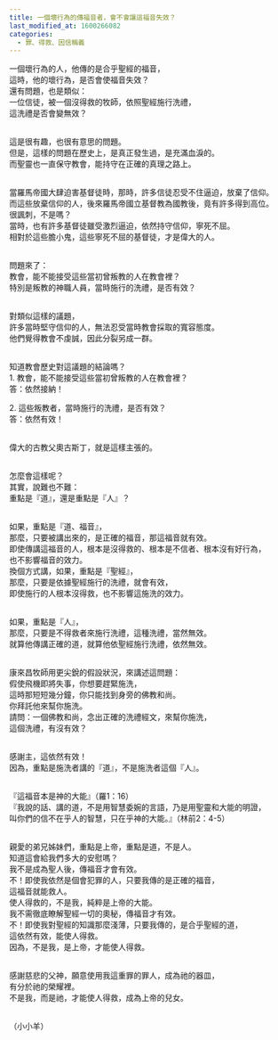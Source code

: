 ```yaml
---
title: 一個壞行為的傳福音者，會不會讓這福音失效？
last_modified_at: 1600266082
categories:
  - 罪、得救、因信稱義
---
```


<p>一個壞行為的人，他傳的是合乎聖經的福音，<br>
這時，他的壞行為，是否會使福音失效？<br>
還有問題，也是類似：<br>
一位信徒，被一個沒得救的牧師，依照聖經施行洗禮，<br>
這洗禮是否會變無效？</p>

<p><br>
這是很有趣，也很有意思的問題。<br>
但是，這樣的問題在歷史上，是真正發生過，是充滿血淚的。<br>
而聖靈也一直保守教會，能持守在正確的真理之路上。</p>

<p><br>
當羅馬帝國大肆迫害基督徒時，那時，許多信徒忍受不住逼迫，放棄了信仰。<br>
而這些放棄信仰的人，後來羅馬帝國立基督教為國教後，竟有許多得到高位。<br>
很諷刺，不是嗎？<br>
當時，也有許多基督徒雖受激烈逼迫，依然持守信仰，寧死不屈。<br>
相對於這些膽小鬼，這些寧死不屈的基督徒，才是偉大的人。</p>

<p><br>
問題來了：<br>
教會，能不能接受這些當初曾叛教的人在教會裡？<br>
特別是叛教的神職人員，當時施行的洗禮，是否有效？</p>

<p><br>
對類似這樣的議題，<br>
許多當時堅守信仰的人，無法忍受當時教會採取的寬容態度。<br>
他們覺得教會不虔誠，因此分裂另成一群。</p>

<p><br>
知道教會歷史對這議題的結論嗎？<br>
1. 教會，能不能接受這些當初曾叛教的人在教會裡？<br>
答：依然接納！</p>

<p>2. 這些叛教者，當時施行的洗禮，是否有效？<br>
答：依然有效！</p>

<p><br>
偉大的古教父奧古斯丁，就是這樣主張的。</p>

<p><br>
怎麼會這樣呢？<br>
其實，說難也不難：<br>
重點是『道』，還是重點是『人』？</p>

<p><br>
如果，重點是『道、福音』，<br>
那麼，只要被講出來的，是正確的福音，那這福音就有效。<br>
即使傳講這福音的人，根本是沒得救的、根本是不信者、根本沒有好行為，<br>
也不影響福音的效力。<br>
換個方式講，如果，重點是『聖經』，<br>
那麼，只要是依據聖經施行的洗禮，就會有效，<br>
即使施行的人根本沒得救，也不影響這施洗的效力。</p>

<p><br>
如果，重點是『人』，<br>
那麼，只要是不得救者來施行洗禮，這種洗禮，當然無效。<br>
就算他傳講正確的道，就算他依聖經施行洗禮，依然無效。</p>

<p><br>
康來昌牧師用更尖銳的假設狀況，來講述這問題：<br>
假使飛機即將失事，你想要趕緊施洗，<br>
這時那短短幾分鐘，你只能找到身旁的佛教和尚。<br>
你拜託他來幫你施洗。<br>
請問：一個佛教和尚，念出正確的洗禮經文，來幫你施洗，<br>
這個洗禮，有沒有效？</p>

<p><br>
感謝主，這依然有效！<br>
因為，重點是施洗者講的『道』，不是施洗者這個『人』。</p>

<p><br>
『這福音本是神的大能』（羅1：16）<br>
『我說的話、講的道，不是用智慧委婉的言語，乃是用聖靈和大能的明證，<br>
叫你們的信不在乎人的智慧，只在乎神的大能。』（林前2：4-5）</p>

<p><br>
親愛的弟兄姊妹們，重點是上帝，重點是道，不是人。<br>
知道這會給我們多大的安慰嗎？<br>
我不是成為聖人後，傳福音才會有效。<br>
不！即使我依然是個會犯罪的人，只要我傳的是正確的福音，<br>
這福音就能救人。<br>
使人得救的，不是我，純粹是上帝的大能。<br>
我不需徹底瞭解聖經一切的奧秘，傳福音才有效。<br>
不！即使我對聖經的知識那麼淺薄，只要我傳的，是合乎聖經的道，<br>
這依然有效，能使人得救。<br>
因為，不是我，是上帝，才能使人得救。</p>

<p><br>
感謝慈悲的父神，願意使用我這重罪的罪人，成為祂的器皿，<br>
有分於祂的榮耀裡。<br>
不是我，而是祂，才能使人得救，成為上帝的兒女。</p>

<p><br>
（小小羊）</p>

